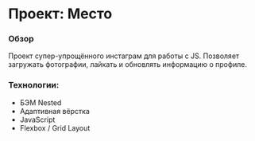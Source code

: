 # Проект: Место

### Обзор

Проект супер-упрощённого инстаграм для работы с JS. Позволяет загружать фотографии, лайкать и обновлять информацию о профиле.

### Технологии:

* БЭМ Nested
* Адаптивная вёрстка
* JavaScript
* Flexbox / Grid Layout
